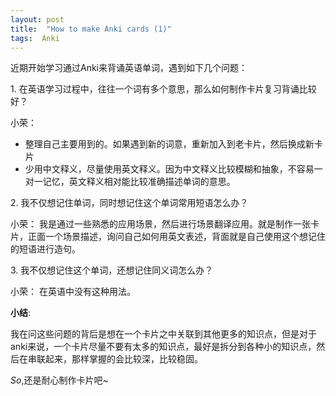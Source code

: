 ```yaml
---
layout: post
title:  "How to make Anki cards (1)"
tags:  Anki 
---
```


  近期开始学习通过Anki来背诵英语单词，遇到如下几个问题：
  
1\. 在英语学习过程中，往往一个词有多个意思，那么如何制作卡片复习背诵比较好？

小荣：

+ 整理自己主要用到的。如果遇到新的词意，重新加入到老卡片，然后换成新卡片
+ 少用中文释义，尽量使用英文释义。因为中文释义比较模糊和抽象，不容易一对一记忆，英文释义相对能比较准确描述单词的意思。

2\. 我不仅想记住单词，同时想记住这个单词常用短语怎么办？

小荣：
我是通过一些熟悉的应用场景，然后进行场景翻译应用。就是制作一张卡片，正面一个场景描述，询问自己如何用英文表述，背面就是自己使用这个想记住的短语进行造句。

3\. 我不仅想记住这个单词，还想记住同义词怎么办？

小荣：
在英语中没有这种用法。

**小结**:

我在问这些问题的背后是想在一个卡片之中关联到其他更多的知识点，但是对于anki来说，一个卡片尽量不要有太多的知识点，最好是拆分到各种小的知识点，然后在串联起来，那样掌握的会比较深，比较稳固。

*So*,还是耐心制作卡片吧~
